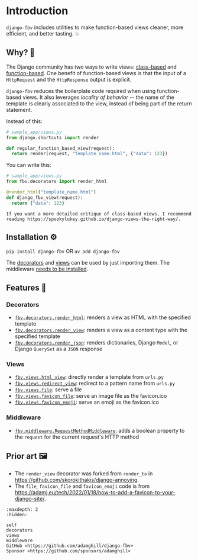 # Introduction

`django-fbv` includes utilities to make function-based views cleaner, more efficient, and better tasting. 💥

## Why? 🤔

The Django community has two ways to write views: [class-based](https://docs.djangoproject.com/en/stable/topics/class-based-views/) and [function-based](https://docs.djangoproject.com/en/stable/topics/http/views/). One benefit of function-based views is that the input of a `HttpRequest` and the `HttpResponse` output is explicit.

`django-fbv` reduces the boilerplate code required when using function-based views. It also leverages _locality of behavior_ -- the name of the template is clearly associated to the view, instead of being part of the return statement.

Instead of this:

```python
# sample_app/views.py
from django.shortcuts import render

def regular_function_based_view(request):
  return render(request, "template_name.html", {"data": 123})
```

You can write this:

```python
# sample_app/views.py
from fbv.decorators import render_html

@render_html("template_name.html")
def django_fbv_view(request):
  return {"data": 123}
```

```{note}
If you want a more detailed critique of class-based views, I recommend reading https://spookylukey.github.io/django-views-the-right-way/.
```

## Installation ⚙️

`pip install django-fbv` OR `uv add django-fbv`

The [decorators](decorators.md) and [views](views.md) can be used by just importing them. The middleware [needs to be installed](https://django-fbv.adamghill.com/en/latest/middleware/#installation).

## Features 🤩

### Decorators

- [`fbv.decorators.render_html`](https://django-fbv.adamghill.com/en/latest/decorators/#render-html): renders a view as HTML with the specified template
- [`fbv.decorators.render_view`](https://django-fbv.adamghill.com/en/latest/decorators/#render-view): renders a view as a content type with the specified template
- [`fbv.decorators.render_json`](https://django-fbv.adamghill.com/en/latest/decorators/#render-json): 
renders dictionaries, Django `Model`, or Django `QuerySet` as a `JSON` response

### Views

- [`fbv.views.html_view`](https://django-fbv.adamghill.com/en/latest/views/#html-view): directly render a template from `urls.py`
- [`fbv.views.redirect_view`](https://django-fbv.adamghill.com/en/latest/views/#redirect-view): redirect to a pattern name from `urls.py`
- [`fbv.views.file`](https://django-fbv.adamghill.com/en/latest/views/#file): serve a file
- [`fbv.views.favicon_file`](https://django-fbv.adamghill.com/en/latest/views/#favicon-file): serve an image file as the favicon.ico
- [`fbv.views.favicon_emoji`](https://django-fbv.adamghill.com/en/latest/views/#favicon-emoji): serve an emoji as the favicon.ico

### Middleware

- [`fbv.middleware.RequestMethodMiddleware`](https://django-fbv.adamghill.com/en/latest/middleware/): adds a boolean property to the `request` for the current request's HTTP method

## Prior art 🖼️

- The `render_view` decorator was forked from `render_to` in https://github.com/skorokithakis/django-annoying.
- The `file`, `favicon_file` and `favicon_emoji` code is from https://adamj.eu/tech/2022/01/18/how-to-add-a-favicon-to-your-django-site/.


```{toctree}
:maxdepth: 2
:hidden:

self
decorators
views
middleware
GitHub <https://github.com/adamghill/django-fbv>
Sponsor <https://github.com/sponsors/adamghill>
```
